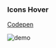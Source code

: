 ### Icons Hover
[Codepen](https://codepen.io/owlling/pen/abNyzJx)

![demo](https://github.com/owlling/icons-hover/blob/master/demo.gif?raw=true "Icons Hover")
